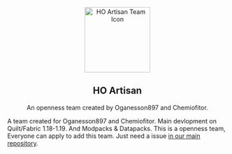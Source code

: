 <center>
<div align="center">

<img height="150" width="150" src="https://avatars.githubusercontent.com/u/125109661?s=200&v=4" alt="HO Artisan Team Icon"/>

## HO Artisan

An openness team created by Oganesson897 and Chemiofitor.

</div>
</center>

A team created for Oganesson897 and Chemiofitor.
Main devlopment on Quilt/Fabric 1.18-1.19.
And Modpacks & Datapacks.
This is a openness team, Everyone can apply to add this team. Just need a issue [in our main repository](https://github.com/HO-Artisan/.github/issues).
